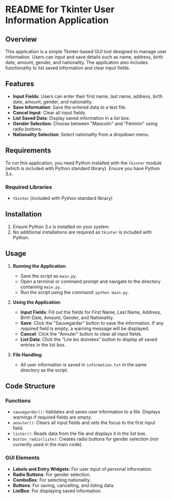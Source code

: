 # README for Tkinter User Information Application

## Overview

This application is a simple Tkinter-based GUI tool designed to manage user information. Users can input and save details such as name, address, birth date, amount, gender, and nationality. The application also includes functionality to list saved information and clear input fields.

## Features

- **Input Fields**: Users can enter their first name, last name, address, birth date, amount, gender, and nationality.
- **Save Information**: Save the entered data to a text file.
- **Cancel Input**: Clear all input fields.
- **List Saved Data**: Display saved information in a list box.
- **Gender Selection**: Choose between "Masculin" and "Féminin" using radio buttons.
- **Nationality Selection**: Select nationality from a dropdown menu.

## Requirements

To run this application, you need Python installed with the `tkinter` module (which is included with Python standard library). Ensure you have Python 3.x.

### Required Libraries

- `tkinter` (included with Python standard library)

## Installation

1. Ensure Python 3.x is installed on your system.
2. No additional installations are required as `tkinter` is included with Python.

## Usage

1. **Running the Application**:
   - Save the script as `main.py`.
   - Open a terminal or command prompt and navigate to the directory containing `main.py`.
   - Run the script using the command: `python main.py`.

2. **Using the Application**:
   - **Input Fields**: Fill out the fields for First Name, Last Name, Address, Birth Date, Amount, Gender, and Nationality.
   - **Save**: Click the "Sauvegarder" button to save the information. If any required field is empty, a warning message will be displayed.
   - **Cancel**: Click the "Annuler" button to clear all input fields.
   - **List Data**: Click the "Lire les données" button to display all saved entries in the list box.

3. **File Handling**:
   - All user information is saved in `information.txt` in the same directory as the script.

## Code Structure

### Functions

- `sauvegarder()`: Validates and saves user information to a file. Displays warnings if required fields are empty.
- `annuler()`: Clears all input fields and sets the focus to the first input field.
- `lister()`: Reads data from the file and displays it in the list box.
- `button_radio(liste)`: Creates radio buttons for gender selection (not currently used in the main code).

### GUI Elements

- **Labels and Entry Widgets**: For user input of personal information.
- **Radio Buttons**: For gender selection.
- **ComboBox**: For selecting nationality.
- **Buttons**: For saving, cancelling, and listing data.
- **ListBox**: For displaying saved information.
